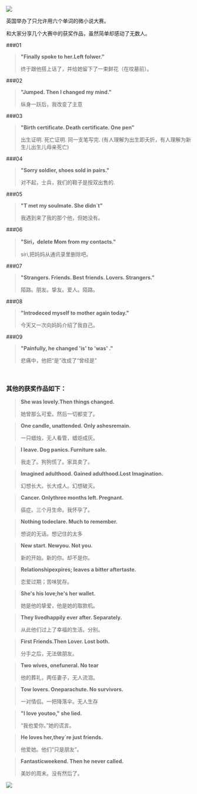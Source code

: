 ![](https://upload-images.jianshu.io/upload_images/6943526-4fb3a1a4776836cc.jpg?imageMogr2/auto-orient/strip%7CimageView2/2/w/1240)

英国举办了只允许用六个单词的微小说大赛。

和大家分享几个大赛中的获奖作品，虽然简单却感动了无数人。


###01

>**"Finally spoke to her.Left folwer."**
>
>终于跟他搭上话了，并给她留下了一束鲜花（在坟墓前）。

###02

>**"Jumped. Then I changed my mind."**
>
>纵身一跃后，我改变了主意

###03

>**"Birth certificate. Death certificate. One pen"**
>
>出生证明. 死亡证明. 同一支笔写完.
>(有人理解为出生即夭折，有人理解为新生儿出生儿母亲死亡)

###04

>**"Sorry soldier, shoes sold in pairs."**
>
>对不起，士兵，我们的鞋子是按双出售的.

###05
>**"T met my soulmate. She didn`t"**
>
>我遇到来了我的那个他，但她没有。

###06
>**"Siri，delete Mom from my contacts."**
>
>siri,把妈妈从通讯录里删除吧。

###07
>**"Strangers. Friends. Best friends. Lovers. Strangers."**
>
>陌路。朋友。挚友。爱人。陌路。

###08
>**"Introdeced myself to mother again today."**
>
>今天又一次向妈妈介绍了我自己。

###09
>**"Painfully, he changed 'is' to 'was' ."**
>
>悲痛中，他把“是”改成了“曾经是”

<br/>

### 其他的获奖作品如下：

> **She was lovely.Then things changed.**
>
> 她曾那么可爱。然后一切都变了。

> **One candle, unattended. Only ashesremain.**
>
> 一只蜡烛，无人看管，蜡炬成灰。

> **I leave. Dog panics. Furniture sale.**
>
> 我走了。狗狗慌了。家具卖了。

> **Imagined adulthood. Gained adulthood.Lost Imagination.**
>
> 幻想长大。长大成人。幻想破灭。

> **Cancer. Onlythree months left. Pregnant.**
>
> 癌症。三个月生命。我怀孕了。

> **Nothing todeclare. Much to remember.**
>
> 想说的无话。想记住的太多

> **New start. Newyou. Not you.**
>
> 新的开始。新的你。却不是你。

> **Relationshipexpires; leaves a bitter aftertaste.**
>
> 恋爱过期；苦味犹存。

> **She's his love;he's her wallet.**
>
> 她是他的挚爱，他是她的取款机。

> **They livedhappily ever after. Separately.**
>
> 从此他们过上了幸福的生活。分别。

> **First Friends.Then Lover. Lost both.**
>
> 分手之后，无法做朋友。

> **Two wives, onefuneral. No tear**
>
> 他的葬礼，两任妻子，无人流泪。

> **Tow lovers. Oneparachute. No survivors.**
>
> 一对情侣。一把降落伞。无人生存

> **"I love youtoo," she lied.**
>
> “我也爱你。”她的谎言。

> **He loves her,they`re just friends.**
>
> 他爱她。他们“只是朋友”。

> **Fantasticweekend. Then he never called.**
>
> 美妙的周末。没有然后了。


![](https://upload-images.jianshu.io/upload_images/6943526-28f9dc447e5579a8.gif?imageMogr2/auto-orient/strip)
